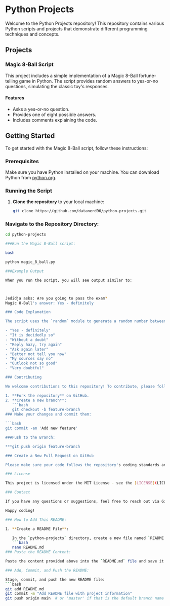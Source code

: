 # Python Projects

Welcome to the Python Projects repository! This repository contains various Python scripts and projects that demonstrate different programming techniques and concepts.

## Projects

### Magic 8-Ball Script

This project includes a simple implementation of a Magic 8-Ball fortune-telling game in Python. The script provides random answers to yes-or-no questions, simulating the classic toy's responses.

#### Features

- Asks a yes-or-no question.
- Provides one of eight possible answers.
- Includes comments explaining the code.

## Getting Started

To get started with the Magic 8-Ball script, follow these instructions:

### Prerequisites

Make sure you have Python installed on your machine. You can download Python from [python.org](https://www.python.org/).

### Running the Script

1. **Clone the repository** to your local machine:
   ```bash
   git clone https://github.com/datanerd96/python-projects.git
### Navigate to the Repository Directory:

```bash
cd python-projects

###Run the Magic 8-Ball script:

bash

python magic_8_ball.py

###Example Output

When you run the script, you will see output similar to:



Jedidja asks: Are you going to pass the exam?
Magic 8-Ball's answer: Yes - definitely

### Code Explanation

The script uses the `random` module to generate a random number between 1 and 9. Based on this number, it provides one of eight possible responses to simulate the Magic 8-Ball toy. The responses are:

- "Yes - definitely"
- "It is decidedly so"
- "Without a doubt"
- "Reply hazy, try again"
- "Ask again later"
- "Better not tell you now"
- "My sources say no"
- "Outlook not so good"
- "Very doubtful"

### Contributing

We welcome contributions to this repository! To contribute, please follow these steps:

1. **Fork the repository** on GitHub.
2. **Create a new branch**:
   ```bash
   git checkout -b feature-branch
### Make your changes and commit them:

```bash
git commit -am 'Add new feature'

###Push to the Branch:

***git push origin feature-branch

### Create a New Pull Request on GitHub

Please make sure your code follows the repository's coding standards and includes appropriate documentation.

### License

This project is licensed under the MIT License - see the [LICENSE](LICENSE) file for details.

### Contact

If you have any questions or suggestions, feel free to reach out via GitHub issues or email.

Happy coding!

### How to Add This README:

1. **Create a README File**:

   In the `python-projects` directory, create a new file named `README.md`:
   ```bash
   nano README.md
### Paste the README Content:

Paste the content provided above into the `README.md` file and save it.

### Add, Commit, and Push the README:

Stage, commit, and push the new README file:
```bash
git add README.md
git commit -m "Add README file with project information"
git push origin main  # or 'master' if that is the default branch name


